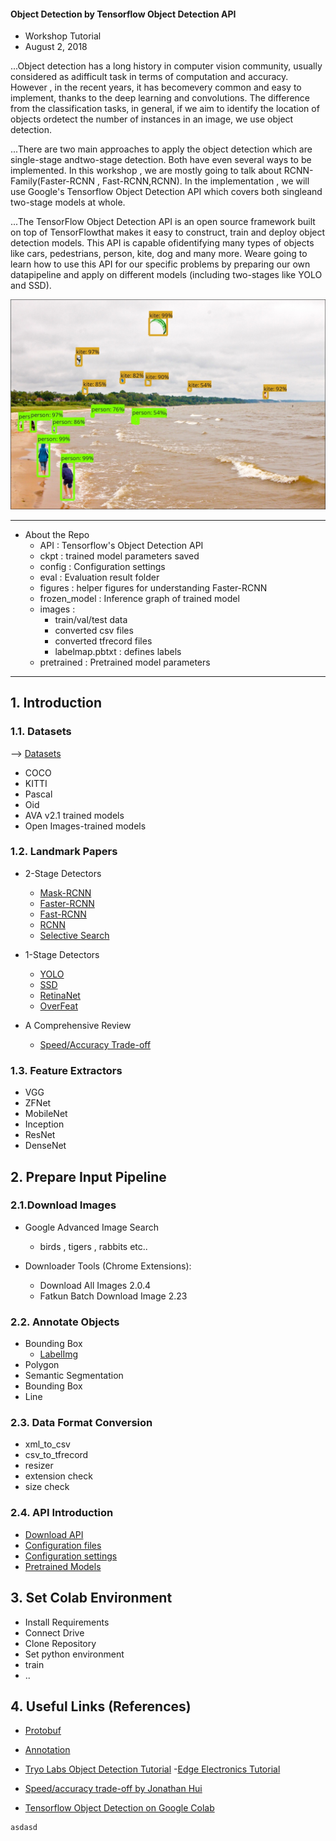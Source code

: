  
#### Object Detection by Tensorflow Object Detection API 
 - Workshop Tutorial
 - August 2, 2018
 
...Object detection has a long history in computer vision community, usually considered as adifficult task in terms of computation and accuracy. However , in the recent years, it has becomevery common and easy to implement, thanks to the deep learning and convolutions. The difference from the classification tasks, in general, if we aim to identify the location of objects ordetect the number of instances in an image, we use object detection. 
  
...There are two main approaches to apply the object detection which are single-stage andtwo-stage detection. Both have even several ways to be implemented. In this workshop , we are mostly going to talk about RCNN-Family(Faster-RCNN , Fast-RCNN,RCNN). In the implementation , we will use Google's Tensorflow Object Detection API which covers both singleand two-stage models at whole. 
  
...The TensorFlow Object Detection API is an open source framework built on top of TensorFlowthat makes it easy to construct, train and deploy object detection models. This API is capable ofidentifying many types of objects like cars, pedestrians, person, kite, dog and many more. Weare going to learn how to use this API for our specific problems by preparing our own datapipeline and apply on different models (including two-stages like YOLO and SSD).
 
 
![alt text](https://github.com/tensorflow/models/blob/master/research/object_detection/g3doc/img/kites_detections_output.jpg "kites")

---

- About the Repo
   * API     : Tensorflow's Object Detection API
   * ckpt    : trained model parameters saved
   * config  : Configuration settings
   * eval    : Evaluation result folder
   * figures : helper figures for understanding Faster-RCNN
   * frozen_model : Inference graph of trained model
   * images : 
      * train/val/test data
      * converted csv files
      * converted tfrecord files
      * labelmap.pbtxt : defines labels
   * pretrained   : Pretrained model parameters 

---
 
## 1. Introduction

### 1.1. Datasets
--> [Datasets](https://www.analyticsvidhya.com/blog/2018/03/comprehensive-collection-deep-learning-datasets/)
- COCO
- KITTI
- Pascal
- Oid
- AVA v2.1 trained models
- Open Images-trained models

### 1.2. Landmark Papers

- 2-Stage Detectors
  * [Mask-RCNN](https://arxiv.org/pdf/1703.06870)
  * [Faster-RCNN](https://arxiv.org/pdf/1506.01497)
  * [Fast-RCNN](https://arxiv.org/pdf/1504.08083)
  * [RCNN](https://arxiv.org/pdf/1311.2524)
  * [Selective Search](http://www.huppelen.nl/publications/selectiveSearchDraft.pdf)
 
- 1-Stage Detectors
  * [YOLO](https://arxiv.org/pdf/1506.02640)
  * [SSD](https://arxiv.org/abs/1512.02325)
  * [RetinaNet](https://arxiv.org/pdf/1708.02002.pdf)
  * [OverFeat](https://arxiv.org/abs/1312.6229)

- A Comprehensive Review
  * [Speed/Accuracy Trade-off](https://arxiv.org/abs/1611.10012)


### 1.3. Feature Extractors

- VGG
- ZFNet
- MobileNet
- Inception
- ResNet
- DenseNet

## 2. Prepare Input Pipeline

### 2.1.Download Images

- Google Advanced Image Search
  * birds , tigers , rabbits etc..
 
- Downloader Tools (Chrome Extensions):
  * Download All Images 2.0.4
  * Fatkun Batch Download Image 2.23


### 2.2. Annotate Objects

- Bounding Box
  * [LabelImg](https://github.com/tzutalin/labelImg)
- Polygon
- Semantic Segmentation
- Bounding Box
- Line

### 2.3. Data Format Conversion

- xml_to_csv
- csv_to_tfrecord
- resizer
- extension check
- size check

### 2.4. API Introduction

 - [Download API](https://github.com/tensorflow/models/tree/master/research/object_detection)
 - [Configuration files](https://github.com/tensorflow/models/tree/master/research/object_detection/samples/configs)
 - [Configuration settings](https://github.com/tensorflow/models/blob/master/research/object_detection/g3doc/configuring_jobs.md)
 - [Pretrained Models](https://github.com/tensorflow/models/blob/master/research/object_detection/g3doc/detection_model_zoo.md)

## 3. Set Colab Environment

 - Install Requirements
 - Connect Drive
 - Clone Repository
 - Set python environment
 - train
 - ..


## 4. Useful Links (References)
- [Protobuf](https://towardsdatascience.com/3-steps-to-update-parameters-of-faster-r-cnn-ssd-models-in-tensorflow-object-detection-api-7eddb11273ed)
- [Annotation](https://blog.playment.io/comparing-image-annotation-types/)

- [Tryo Labs Object Detection Tutorial](https://tryolabs.com/blog/2018/01/18/faster-r-cnn-down-the-rabbit-hole-of-modern-object-detection/)
-[Edge Electronics Tutorial](https://github.com/EdjeElectronics/TensorFlow-Object-Detection-API-Tutorial-Train-Multiple-Objects-Windows-10)
- [Speed/accuracy trade-off by Jonathan Hui](https://medium.com/@jonathan_hui/object-detection-speed-and-accuracy-comparison-faster-r-cnn-r-fcn-ssd-and-yolo-5425656ae359)
- [Tensorflow Object Detection on Google Colab](https://medium.com/@moshe.livne/training-tensorflow-for-free-pet-object-detection-api-sample-trained-on-google-collab-c2e65f4a9949)


 
```bash
asdasd
```


